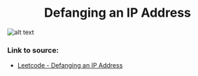 <h1 align="center">Defanging an IP Address</h1>

![alt text](https://images2.imgbox.com/ef/df/oqOHdRUv_o.png?raw=true)

### Link to source: 
- <a href="https://leetcode.com/problems/defanging-an-ip-address/">Leetcode - Defanging an IP Address</a>
